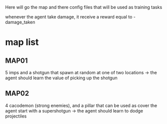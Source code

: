 Here will go the map and there config files that will be used as training tasks

whenever the agent take damage, it receive a reward equal to -damage_taken

# map list

## MAP01
5 imps and a shotgun that spawn at random at one of two locations
\-> the agent should learn the value of picking up the shotgun

## MAP02
4 cacodemon (strong enemies), and a pillar that can be used as cover
the agent start with a supershotgun
\-> the agent should learn to dodge projectiles
